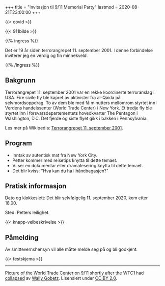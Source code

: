 +++
title = "Invitasjon til 9/11 Memorial Party"
lastmod = 2020-08-21T23:00:00
+++

{{< covid >}}

{{< 911bilde >}}

{{% ingress %}}

Det er 19 år siden terrorangrepet 11. september 2001. I denne forbindelse inviterer jeg en verdig og fin minnekveld.

{{% /ingress %}}

## Bakgrunn

Terrorangrepet 11. september 2001 var en rekke koordinerte terroranslag i USA. Fire sivile fly ble kapret av aktivister fra al-Qaida på selvmordsoppdrag. To av dem ble med få minutters mellomrom styrtet inn i Verdens handelssenter (World Trade Center) i New York. Et tredje fly ble styrtet inn i forsvarsdepartementets hovedkvarter The Pentagon i Washington, D.C. Det fjerde og siste flyet gikk i bakken i Pennsylvania.

Les mer på Wikipedia: [Terrorangrepet 11. september 2001](https://no.wikipedia.org/wiki/Terrorangrepet_11._september_2001).

## Program

- Inntak av autentisk mat fra New York City.
- Petter kommer med reisetips knytta til dette temaet.
- Vi ser en dokumentar eller dramatesering knytta til dette temaet.
- Det blir kviss: "Hva kan du ha i håndbagasjen?"

## Pratisk informasjon

Dato og klokkeslett: Det blir selvfølgelig 11. september 2020, kom etter 18.00.

Sted: Petters leilighet.

{{< knapp-veibeskrivelse >}}

## Påmelding

Av smittevernshensyn vil alle måtte melde seg på og bli godkjent.

{{< festskjema >}}  


---
<a href="https://commons.wikimedia.org/wiki/File:September_11_2001_just_collapsed.jpg" target="_blank">Picture of the World Trade Center on 9/11 shortly after the WTC1 had collapsed</a> av <a href="https://www.flickr.com/photos/wallyg/" target="_blank">Wally Gobetz</a>. Lisensiert under <a href="https://creativecommons.org/licenses/by/2.0/deed.en" target="_blank">CC BY 2.0</a>.